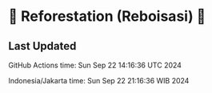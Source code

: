 
# 🌳 Reforestation (Reboisasi) 🌲

## Last Updated

GitHub Actions time: Sun Sep 22 14:16:36 UTC 2024

Indonesia/Jakarta time: Sun Sep 22 21:16:36 WIB 2024
